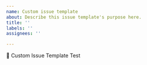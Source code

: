 ```yaml
---
name: Custom issue template
about: Describe this issue template's purpose here.
title: ''
labels: ''
assignees: ''

---
```


👋 Custom Issue Template Test